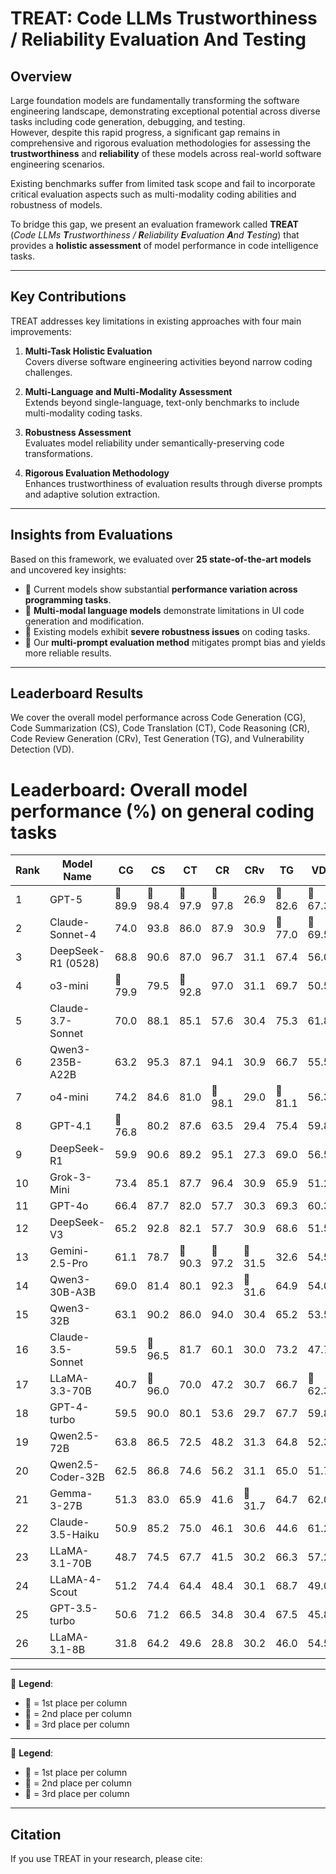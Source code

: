 # TREAT: Code LLMs Trustworthiness / Reliability Evaluation And Testing

## Overview

Large foundation models are fundamentally transforming the software engineering landscape, demonstrating exceptional potential across diverse tasks including code generation, debugging, and testing.  
However, despite this rapid progress, a significant gap remains in comprehensive and rigorous evaluation methodologies for assessing the **trustworthiness** and **reliability** of these models across real-world software engineering scenarios.

Existing benchmarks suffer from limited task scope and fail to incorporate critical evaluation aspects such as multi-modality coding abilities and robustness of models.  

To bridge this gap, we present an evaluation framework called **TREAT** (*Code LLMs **T**rustworthiness / **R**eliability **E**valuation **A**nd **T**esting*) that provides a **holistic assessment** of model performance in code intelligence tasks.

---

## Key Contributions

TREAT addresses key limitations in existing approaches with four main improvements:

1. **Multi-Task Holistic Evaluation**  
   Covers diverse software engineering activities beyond narrow coding challenges.  

2. **Multi-Language and Multi-Modality Assessment**  
   Extends beyond single-language, text-only benchmarks to include multi-modality coding tasks.  

3. **Robustness Assessment**  
   Evaluates model reliability under semantically-preserving code transformations.  

4. **Rigorous Evaluation Methodology**  
   Enhances trustworthiness of evaluation results through diverse prompts and adaptive solution extraction.  

---

## Insights from Evaluations

Based on this framework, we evaluated over **25 state-of-the-art models** and uncovered key insights:

- 📌 Current models show substantial **performance variation across programming tasks**.  
- 📌 **Multi-modal language models** demonstrate limitations in UI code generation and modification.  
- 📌 Existing models exhibit **severe robustness issues** on coding tasks.  
- 📌 Our **multi-prompt evaluation method** mitigates prompt bias and yields more reliable results.  

---

## Leaderboard Results
We cover the overall model performance across Code Generation (CG), Code Summarization (CS), Code Translation (CT), Code Reasoning (CR), Code Review Generation (CRv), Test Generation (TG), and Vulnerability Detection (VD).

# Leaderboard: Overall model performance (%) on general coding tasks

| Rank | Model Name          | CG     | CS     | CT     | CR     | CRv   | TG     | VD     |
|------|---------------------|--------|--------|--------|--------|-------|--------|--------|
| 1    | GPT-5               | 🥇89.9 | 🥇98.4 | 🥇97.9 | 🥈97.8 | 26.9  | 🥇82.6 | 🥈67.3 |
| 2    | Claude-Sonnet-4     | 74.0   | 93.8   | 86.0   | 87.9   | 30.9  | 🥉77.0 | 🥇69.5 |
| 3    | DeepSeek-R1 (0528)  | 68.8   | 90.6   | 87.0   | 96.7   | 31.1  | 67.4   | 56.0  |
| 4    | o3-mini             | 🥈79.9 | 79.5   | 🥈92.8 | 97.0   | 31.1  | 69.7   | 50.5  |
| 5    | Claude-3.7-Sonnet   | 70.0   | 88.1   | 85.1   | 57.6   | 30.4  | 75.3   | 61.8  |
| 6    | Qwen3-235B-A22B     | 63.2   | 95.3   | 87.1   | 94.1   | 30.9  | 66.7   | 55.5  |
| 7    | o4-mini             | 74.2   | 84.6   | 81.0   | 🥇98.1 | 29.0  | 🥈81.1 | 56.3  |
| 8    | GPT-4.1             | 🥉76.8 | 80.2   | 87.6   | 63.5   | 29.4  | 75.4   | 59.8  |
| 9    | DeepSeek-R1         | 59.9   | 90.6   | 89.2   | 95.1   | 27.3  | 69.0   | 56.5  |
| 10   | Grok-3-Mini         | 73.4   | 85.1   | 87.7   | 96.4   | 30.9  | 65.9   | 51.2  |
| 11   | GPT-4o              | 66.4   | 87.7   | 82.0   | 57.7   | 30.3  | 69.3   | 60.3  |
| 12   | DeepSeek-V3         | 65.2   | 92.8   | 82.1   | 57.7   | 30.9  | 68.6   | 51.5  |
| 13   | Gemini-2.5-Pro      | 61.1   | 78.7   | 🥉90.3 | 🥉97.2 | 🥉31.5| 32.6   | 54.5  |
| 14   | Qwen3-30B-A3B       | 69.0   | 81.4   | 80.1   | 92.3   | 🥈31.6| 64.9   | 54.0  |
| 15   | Qwen3-32B           | 63.1   | 90.2   | 86.0   | 94.0   | 30.4  | 65.2   | 53.5  |
| 16   | Claude-3.5-Sonnet   | 59.5   | 🥈96.5 | 81.7   | 60.1   | 30.0  | 73.2   | 47.7  |
| 17   | LLaMA-3.3-70B       | 40.7   | 🥉96.0 | 70.0   | 47.2   | 30.7  | 66.7   | 🥉62.3 |
| 18   | GPT-4-turbo         | 59.5   | 90.0   | 80.1   | 53.6   | 29.7  | 67.7   | 59.8  |
| 19   | Qwen2.5-72B         | 63.8   | 86.5   | 72.5   | 48.2   | 31.3  | 64.8   | 52.3  |
| 20   | Qwen2.5-Coder-32B   | 62.5   | 86.8   | 74.6   | 56.2   | 31.1  | 65.0   | 51.7  |
| 21   | Gemma-3-27B         | 51.3   | 83.0   | 65.9   | 41.6   | 🥇31.7| 64.7   | 62.0  |
| 22   | Claude-3.5-Haiku    | 50.9   | 85.2   | 75.0   | 46.1   | 30.6  | 44.6   | 61.2  |
| 23   | LLaMA-3.1-70B       | 48.7   | 74.5   | 67.7   | 41.5   | 30.2  | 66.3   | 57.2  |
| 24   | LLaMA-4-Scout       | 51.2   | 74.4   | 64.4   | 48.4   | 30.1  | 68.7   | 49.0  |
| 25   | GPT-3.5-turbo       | 50.6   | 71.2   | 66.5   | 34.8   | 30.4  | 67.5   | 45.8  |
| 26   | LLaMA-3.1-8B        | 31.8   | 64.2   | 49.6   | 28.8   | 30.2  | 46.0   | 54.5  |

---

🏅 **Legend**:  
- 🥇 = 1st place per column  
- 🥈 = 2nd place per column  
- 🥉 = 3rd place per column


---

🏅 **Legend**:  
- 🥇 = 1st place per column  
- 🥈 = 2nd place per column  
- 🥉 = 3rd place per column

---

## Citation

If you use TREAT in your research, please cite:


